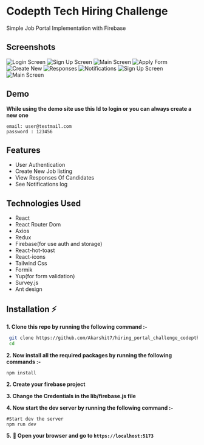
# Codepth Tech Hiring Challenge


Simple Job Portal Implementation with Firebase


## Screenshots

![Login Screen](.screenshots/login_ss.png)
![Sign Up Screen](.screenshots/signup_ss.png)
![Main Screen](.screenshots/main_screen_ss.png)
![Apply Form](.screenshots/apply_form_ss.png)
![Create New](.screenshots/create_new_ss.png)
![Responses](.screenshots/reponses_ss.png)
![Notifications](.screenshots/notifications.png)
![Sign Up Screen](.screenshots/signup_ss.png)
![Main Screen](.screenshots/main_screen_ss.png)


## Demo

**While using the demo site use this Id to login or you can always create a new one**
```
email: user@testmail.com
password : 123456
```


## Features

- User Authentication
- Create New Job listing
- View Responses Of Candidates
- See Notifications log




## Technologies Used

- React 
- React Router Dom
- Axios
- Redux 
- Firebase(for use auth and storage)
- React-hot-toast
- React-icons
- Tailwind Css
- Formik
- Yup(for form validation)
- Survey.js
- Ant design

## Installation ⚡

**1. Clone this repo by running the following command :-**

```bash
 git clone https://github.com/Akarshit7/hiring_portal_challenge_codepth
 cd 
```

**2. Now install all the required packages by running the following commands :-**

```
npm install
```

**2. Create your firebase project**

**3. Change the Credentials in the lib/firebase.js file**


**4. Now start the dev server by running the following command :-**

```
#Start dev the server
npm run dev
```

**5.** **🎉 Open your browser and go to `https://localhost:5173`**